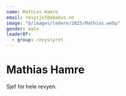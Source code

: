 ```yaml
---
name: Mathias Hamre
email: revysjef@abakus.no
image: "@/images/ledere/2025/Mathias.webp"
gender: male
leaderOf:
  - group: revystyret
---
```


# Mathias Hamre

Sjef for hele revyen.
